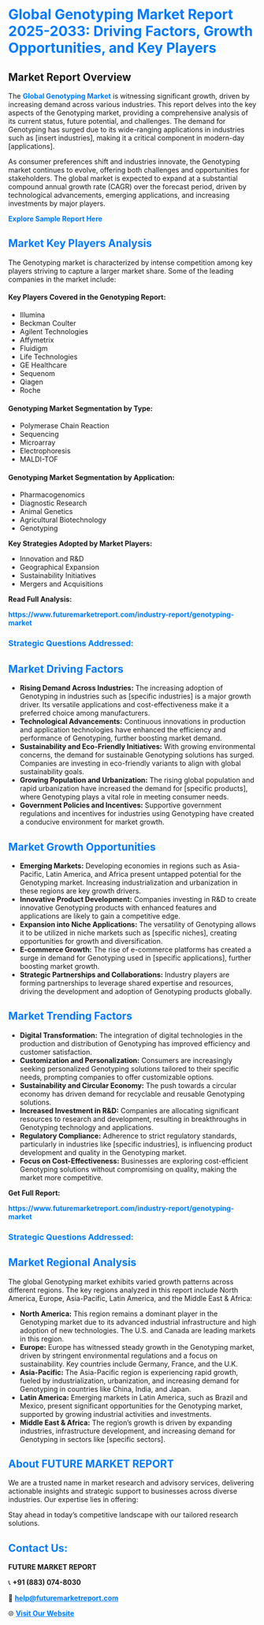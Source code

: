 <h1 style="color: #007BFF;">Global Genotyping Market Report 2025-2033: Driving Factors, Growth Opportunities, and Key Players</h1>

<section id="overview">
<h2>Market Report Overview</h2>
<p>The <a href="https://www.futuremarketreport.com/industry-report/genotyping-market" style="color: #007BFF; text-decoration: none;"><strong>Global Genotyping Market</strong></a> is witnessing significant growth, driven by increasing demand across various industries. This report delves into the key aspects of the Genotyping market, providing a comprehensive analysis of its current status, future potential, and challenges. The demand for Genotyping has surged due to its wide-ranging applications in industries such as [insert industries], making it a critical component in modern-day [applications].</p>
<p>As consumer preferences shift and industries innovate, the Genotyping market continues to evolve, offering both challenges and opportunities for stakeholders. The global market is expected to expand at a substantial compound annual growth rate (CAGR) over the forecast period, driven by technological advancements, emerging applications, and increasing investments by major players.</p>
</section>

<section id="overview">
<p><a href="https://www.futuremarketreport.com/request-sample/reportId=122438" style="color: #007BFF; text-decoration: none;"><strong>Explore Sample Report Here</strong></a></p>
</section>

<section id="key-players">
<h2 style="color: #007BFF;">Market Key Players Analysis</h2>
<p>The Genotyping market is characterized by intense competition among key players striving to capture a larger market share. Some of the leading companies in the market include:</p>
<h4>Key Players Covered in the Genotyping Report:</h4>
<ul><li>Illumina</li><li>Beckman Coulter</li><li>Agilent Technologies</li><li>Affymetrix</li><li>Fluidigm</li><li>Life Technologies</li><li>GE Healthcare</li><li>Sequenom</li><li>Qiagen</li><li>Roche</li></ul>
<h4>Genotyping Market Segmentation by Type:</h4>
<ul><li>Polymerase Chain Reaction</li><li>Sequencing</li><li>Microarray</li><li>Electrophoresis</li><li>MALDI-TOF</li></ul>

<h4>Genotyping Market Segmentation by Application:</h4>
<ul><li>Pharmacogenomics</li><li>Diagnostic Research</li><li>Animal Genetics</li><li>Agricultural Biotechnology</li><li>Genotyping</li></ul>
<p><strong>Key Strategies Adopted by Market Players:</strong></p>
<ul>
<li>Innovation and R&D</li>
<li>Geographical Expansion</li>
<li>Sustainability Initiatives</li>
<li>Mergers and Acquisitions</li>
</ul>
</section>

<section>
<p><strong>Read Full Analysis: </strong></p><a href="https://www.futuremarketreport.com/industry-report/genotyping-market" style="color: #007BFF; text-decoration: none;"><strong>https://www.futuremarketreport.com/industry-report/genotyping-market</strong></a>
<h3 style="color: #007BFF;">Strategic Questions Addressed:</h3>
</section>

<section id="driving-factors">
<h2 style="color: #007BFF;">Market Driving Factors</h2>
<ul>
<li><strong>Rising Demand Across Industries:</strong> The increasing adoption of Genotyping in industries such as [specific industries] is a major growth driver. Its versatile applications and cost-effectiveness make it a preferred choice among manufacturers.</li>
<li><strong>Technological Advancements:</strong> Continuous innovations in production and application technologies have enhanced the efficiency and performance of Genotyping, further boosting market demand.</li>
<li><strong>Sustainability and Eco-Friendly Initiatives:</strong> With growing environmental concerns, the demand for sustainable Genotyping solutions has surged. Companies are investing in eco-friendly variants to align with global sustainability goals.</li>
<li><strong>Growing Population and Urbanization:</strong> The rising global population and rapid urbanization have increased the demand for [specific products], where Genotyping plays a vital role in meeting consumer needs.</li>
<li><strong>Government Policies and Incentives:</strong> Supportive government regulations and incentives for industries using Genotyping have created a conducive environment for market growth.</li>
</ul>
</section>

<section id="growth-opportunities">
<h2 style="color: #007BFF;">Market Growth Opportunities</h2>
<ul>
<li><strong>Emerging Markets:</strong> Developing economies in regions such as Asia-Pacific, Latin America, and Africa present untapped potential for the Genotyping market. Increasing industrialization and urbanization in these regions are key growth drivers.</li>
<li><strong>Innovative Product Development:</strong> Companies investing in R&D to create innovative Genotyping products with enhanced features and applications are likely to gain a competitive edge.</li>
<li><strong>Expansion into Niche Applications:</strong> The versatility of Genotyping allows it to be utilized in niche markets such as [specific niches], creating opportunities for growth and diversification.</li>
<li><strong>E-commerce Growth:</strong> The rise of e-commerce platforms has created a surge in demand for Genotyping used in [specific applications], further boosting market growth.</li>
<li><strong>Strategic Partnerships and Collaborations:</strong> Industry players are forming partnerships to leverage shared expertise and resources, driving the development and adoption of Genotyping products globally.</li>
</ul>
</section>

<section id="trending-factors">
<h2 style="color: #007BFF;">Market Trending Factors</h2>
<ul>
<li><strong>Digital Transformation:</strong> The integration of digital technologies in the production and distribution of Genotyping has improved efficiency and customer satisfaction.</li>
<li><strong>Customization and Personalization:</strong> Consumers are increasingly seeking personalized Genotyping solutions tailored to their specific needs, prompting companies to offer customizable options.</li>
<li><strong>Sustainability and Circular Economy:</strong> The push towards a circular economy has driven demand for recyclable and reusable Genotyping solutions.</li>
<li><strong>Increased Investment in R&D:</strong> Companies are allocating significant resources to research and development, resulting in breakthroughs in Genotyping technology and applications.</li>
<li><strong>Regulatory Compliance:</strong> Adherence to strict regulatory standards, particularly in industries like [specific industries], is influencing product development and quality in the Genotyping market.</li>
<li><strong>Focus on Cost-Effectiveness:</strong> Businesses are exploring cost-efficient Genotyping solutions without compromising on quality, making the market more competitive.</li>
</ul>
</section>

<section>
<p><strong>Get Full Report: </strong></p><a href="https://www.futuremarketreport.com/industry-report/genotyping-market" style="color: #007BFF; text-decoration: none;"><strong>https://www.futuremarketreport.com/industry-report/genotyping-market</strong></a>
<h3 style="color: #007BFF;">Strategic Questions Addressed:</h3>
</section>


<section id="regional-analysis">
<h2 style="color: #007BFF;">Market Regional Analysis</h2>
<p>The global Genotyping market exhibits varied growth patterns across different regions. The key regions analyzed in this report include North America, Europe, Asia-Pacific, Latin America, and the Middle East & Africa:</p>
<ul>
<li><strong>North America:</strong> This region remains a dominant player in the Genotyping market due to its advanced industrial infrastructure and high adoption of new technologies. The U.S. and Canada are leading markets in this region.</li>
<li><strong>Europe:</strong> Europe has witnessed steady growth in the Genotyping market, driven by stringent environmental regulations and a focus on sustainability. Key countries include Germany, France, and the U.K.</li>
<li><strong>Asia-Pacific:</strong> The Asia-Pacific region is experiencing rapid growth, fueled by industrialization, urbanization, and increasing demand for Genotyping in countries like China, India, and Japan.</li>
<li><strong>Latin America:</strong> Emerging markets in Latin America, such as Brazil and Mexico, present significant opportunities for the Genotyping market, supported by growing industrial activities and investments.</li>
<li><strong>Middle East & Africa:</strong> The region’s growth is driven by expanding industries, infrastructure development, and increasing demand for Genotyping in sectors like [specific sectors].</li>
</ul>
</section>

<footer>
<h2 style="color: #007BFF;">About FUTURE MARKET REPORT</h2>
<p>We are a trusted name in market research and advisory services, delivering actionable insights and strategic support to businesses across diverse industries. Our expertise lies in offering:</p>

<p>Stay ahead in today’s competitive landscape with our tailored research solutions.</p>

<h2 style="color: #007BFF;">Contact Us:</h2>
<p><strong>FUTURE MARKET REPORT</strong></p>
<p>📞 <strong>+91 (883) 074-8030</strong></p>
<p>📧 <strong><a href="mailto:help@futuremarketreport.com" style="color: #007BFF;">help@futuremarketreport.com</a></strong></p>
<p>🌐 <strong><a href="https://www.futuremarketreport.com/" style="color: #007BFF;">Visit Our Website</a></strong></p>
</footer>